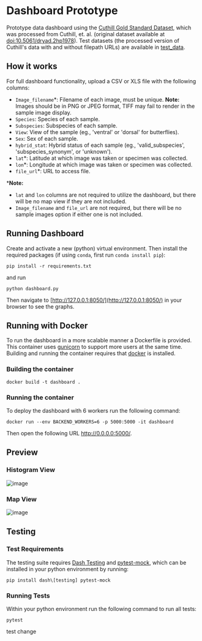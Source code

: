 # Dashboard Prototype
Prototype data dashboard using the [Cuthill Gold Standard Dataset](https://huggingface.co/datasets/imageomics/Curated_GoldStandard_Hoyal_Cuthill), which was processed from Cuthill, et. al. (original dataset available at [doi:10.5061/dryad.2hp1978](https://doi.org/10.5061/dryad.2hp1978)). Test datasets (the processed version of Cuthill's data with and without filepath URLs) are available in [test_data](./test_data).


## How it works

For full dashboard functionality, upload a CSV or XLS file with the following columns: 
- `Image_filename`*: Filename of each image, must be unique. **Note:** Images should be in PNG or JPEG format, TIFF may fail to render in the sample image display.
- `Species`: Species of each sample.
- `Subspecies`: Subspecies of each sample.
- `View`: View of the sample (eg., 'ventral' or 'dorsal' for butterflies).
- `Sex`: Sex of each sample.
- `hybrid_stat`: Hybrid status of each sample (eg., 'valid_subspecies', 'subspecies_synonym', or 'unknown').
- `lat`*: Latitude at which image was taken or specimen was collected.
- `lon`*: Longitude at which image was taken or specimen was collected.
- `file_url`*: URL to access file.

***Note:** 
- `lat` and `lon` columns are not required to utilize the dashboard, but there will be no map view if they are not included.
- `Image_filename` and `file_url` are not required, but there will be no sample images option if either one is not included.

## Running Dashboard

Create and activate a new (python) virtual environment. 
Then install the required packages (if using `conda`, first run `conda install pip`):

``` 
pip install -r requirements.txt 
```

and run 

```
python dashboard.py
```

Then navigate to [http://127.0.0.1:8050/](http://127.0.0.1:8050/) in your browser to see the graphs.

## Running with Docker
To run the dashboard in a more scalable manner a Dockerfile is provided.
This container uses [gunicorn](https://gunicorn.org/) to support more users at the same time.
Building and running the container requires that [docker](https://www.docker.com/) is installed.

### Building the container
```
docker build -t dashboard .
```

### Running the container
To deploy the dashboard with 6 workers run the following command:
```
docker run --env BACKEND_WORKERS=6 -p 5000:5000 -it dashboard
```
Then open the following URL <http://0.0.0.0:5000/>.


## Preview

### Histogram View
![image](dashboard_preview_hist.png)


### Map View
![image](dashboard_preview_map.png)


## Testing

### Test Requirements
The testing suite requires [Dash Testing](https://dash.plotly.com/testing) and [pytest-mock](https://pypi.org/project/pytest-mock/), which can be installed in your python environment by running:
```
pip install dash\[testing] pytest-mock
```

### Running Tests

Within your python environment run the following command to run all tests:
```
pytest
```
test change
